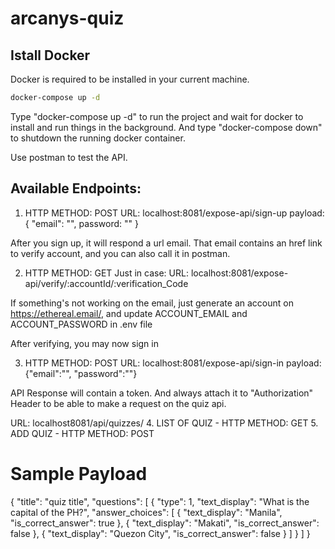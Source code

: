 # arcanys-quiz

## Istall Docker
Docker is required to be installed in your current machine.
```bash
docker-compose up -d
```
Type "docker-compose up -d" to run the project and wait for docker to install and run things in the background.
And type "docker-compose down" to shutdown the running docker container.

Use postman to test the API.

## Available Endpoints:

1. HTTP METHOD: POST
URL: localhost:8081/expose-api/sign-up
payload: { "email": "", password: "" }

After you sign up, it will respond a url email. That email contains an href link to verify account, and you can also call it in postman.

2. HTTP METHOD: GET
Just in case: URL: localhost:8081/expose-api/verify/:accountId/:verification_Code

If something's not working on the email, just generate an account on https://ethereal.email/, and update ACCOUNT_EMAIL and ACCOUNT_PASSWORD in .env file


After verifying, you may now sign in

3. HTTP METHOD: POST
URL: localhost:8081/expose-api/sign-in
payload: {"email":"", "password":""}

API Response will contain a token. And always attach it to "Authorization" Header to be able to make a request on the quiz api.



URL: localhost8081/api/quizzes/
4. LIST OF QUIZ - HTTP METHOD: GET
5. ADD QUIZ - HTTP METHOD: POST

# Sample Payload

{
    "title": "quiz title",
    "questions": [
        {
            "type": 1,
            "text_display": "What is the capital of the PH?",
            "answer_choices": [
                {
                    "text_display": "Manila",
                    "is_correct_answer": true
                },
                {
                    "text_display": "Makati",
                    "is_correct_answer": false
                },
                {
                    "text_display": "Quezon City",
                    "is_correct_answer": false
                }
            ]
        }
    ]
}